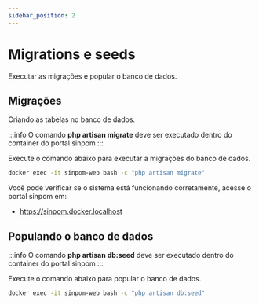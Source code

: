 ```yaml
---
sidebar_position: 2
---
```


# Migrations e seeds

Executar as migrações e popular o banco de dados.

## Migrações

Criando as tabelas no banco de dados.

:::info
O comando **php artisan migrate** deve ser executado dentro do container do portal sinpom
:::

Execute o comando abaixo para executar a migrações do banco de dados.

```bash
docker exec -it sinpom-web bash -c "php artisan migrate"
```

Você pode verificar se o sistema está funcionando corretamente, acesse o portal sinpom em:

- https://sinpom.docker.localhost

## Populando o banco de dados

:::info
O comando **php artisan db:seed** deve ser executado dentro do container do portal sinpom
:::

Execute o comando abaixo para popular o banco de dados.

```bash
docker exec -it sinpom-web bash -c "php artisan db:seed"
```
